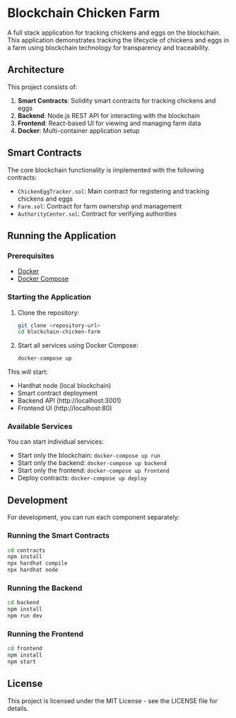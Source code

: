 # Blockchain Chicken Farm

A full stack application for tracking chickens and eggs on the blockchain. This application demonstrates tracking the lifecycle of chickens and eggs in a farm using blockchain technology for transparency and traceability.

## Architecture

This project consists of:

1. **Smart Contracts**: Solidity smart contracts for tracking chickens and eggs
2. **Backend**: Node.js REST API for interacting with the blockchain
3. **Frontend**: React-based UI for viewing and managing farm data
4. **Docker**: Multi-container application setup

## Smart Contracts

The core blockchain functionality is implemented with the following contracts:
- `ChickenEggTracker.sol`: Main contract for registering and tracking chickens and eggs
- `Farm.sol`: Contract for farm ownership and management
- `AuthorityCenter.sol`: Contract for verifying authorities

## Running the Application

### Prerequisites

- [Docker](https://www.docker.com/products/docker-desktop)
- [Docker Compose](https://docs.docker.com/compose/install/)

### Starting the Application

1. Clone the repository:
   ```bash
   git clone <repository-url>
   cd blockchain-chicken-farm
   ```

2. Start all services using Docker Compose:
   ```bash
   docker-compose up
   ```

This will start:
- Hardhat node (local blockchain)
- Smart contract deployment
- Backend API (http://localhost:3001)
- Frontend UI (http://localhost:80)

### Available Services

You can start individual services:

- Start only the blockchain: `docker-compose up run`
- Start only the backend: `docker-compose up backend`
- Start only the frontend: `docker-compose up frontend`
- Deploy contracts: `docker-compose up deploy`

## Development

For development, you can run each component separately:

### Running the Smart Contracts
```bash
cd contracts
npm install
npx hardhat compile
npx hardhat node
```

### Running the Backend
```bash
cd backend
npm install
npm run dev
```

### Running the Frontend
```bash
cd frontend
npm install
npm start
```

## License

This project is licensed under the MIT License - see the LICENSE file for details.
